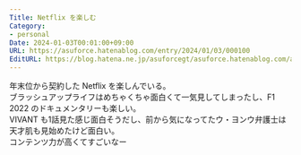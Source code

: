 ```yaml
---
Title: Netflix を楽しむ
Category:
- personal
Date: 2024-01-03T00:01:00+09:00
URL: https://asuforce.hatenablog.com/entry/2024/01/03/000100
EditURL: https://blog.hatena.ne.jp/asuforcegt/asuforce.hatenablog.com/atom/entry/6801883189071883729
---
```


年末位から契約した Netflix を楽しんでいる。  
ブラッシュアップライフはめちゃくちゃ面白くて一気見してしまったし、F1 2022 のドキュメンタリーも楽しい。  
VIVANT も1話見た感じ面白そうだし、前から気になってたウ・ヨンウ弁護士は天才肌も見始めたけど面白い。  
コンテンツ力が高くてすごいなー
